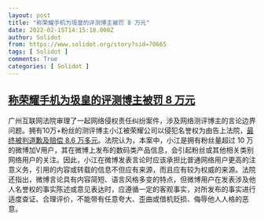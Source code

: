 ```yaml
---
layout: post
title: "称荣耀手机为圾皇的评测博主被罚 8 万元"
date: 2022-02-15T14:15:18.000Z
author: Solidot
from: https://www.solidot.org/story?sid=70665
tags: [ Solidot ]
comments: True
categories: [ Solidot ]
---
```

<!--1644934518000-->
[称荣耀手机为圾皇的评测博主被罚 8 万元](https://www.solidot.org/story?sid=70665)
------

<div>
广州互联网法院审理了一起网络侵权责任纠纷案件，涉及网络测评博主的言论边界问题。拥有10万+粉丝的测评博主小江被荣耀公司以侵犯名誉权为由告上法院，<a href="https://www.163.com/dy/article/GVS2B3PG055004XG.html" target="_blank">最终被判道歉及赔偿 8.6 万多元</a>。法院认为，本案中，小江是拥有粉丝量超过 10 万的微博加V用户，其在微博上发布的数码类产品信息，会引起粉丝或其他相关类别网络用户的关注。因此，小江在微博发表言论时应该承担比普通网络用户更高的注意义务，引用的内容或转载的信息不但应有来源，而且应有较为权威的来源。法院还指出，微博言论具有内容简短、语言风格多变的特点，但微博用户在发表涉及他人名誉权的事实陈述或意见表达时，应遵循一定的客观事实，对所发布的事实进行适度查证、合理评价，不能带有任意夸大、歪曲或借机贬损、侮辱他人人格的恶意。
</div>
